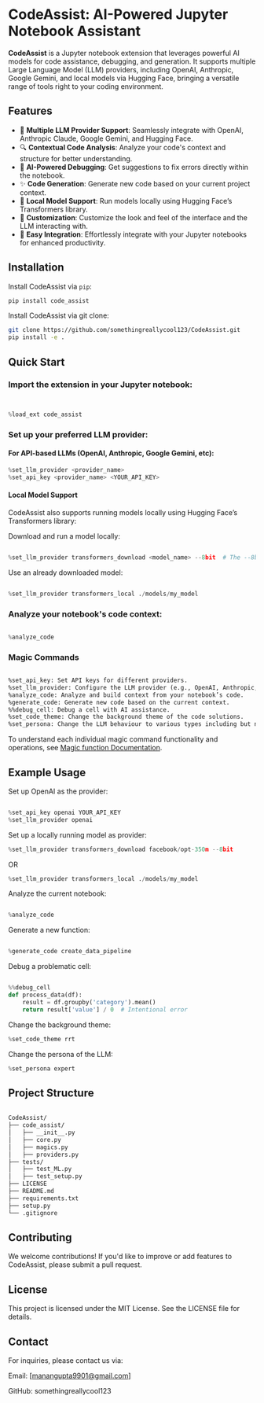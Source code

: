 # CodeAssist: AI-Powered Jupyter Notebook Assistant

**CodeAssist** is a Jupyter notebook extension that leverages powerful AI models for code assistance, debugging, and generation. It supports multiple Large Language Model (LLM) providers, including OpenAI, Anthropic, Google Gemini, and local models via Hugging Face, bringing a versatile range of tools right to your coding environment.

## Features

- 🤖 **Multiple LLM Provider Support**: Seamlessly integrate with OpenAI, Anthropic Claude, Google Gemini, and Hugging Face.
- 🔍 **Contextual Code Analysis**: Analyze your code's context and structure for better understanding.
- 🐛 **AI-Powered Debugging**: Get suggestions to fix errors directly within the notebook.
- ✨ **Code Generation**: Generate new code based on your current project context.
- 📱 **Local Model Support**: Run models locally using Hugging Face’s Transformers library.
- 📱 **Customization**: Customize the look and feel of the interface and the LLM interacting with.
- 🚀 **Easy Integration**: Effortlessly integrate with your Jupyter notebooks for enhanced productivity.

## Installation

Install CodeAssist via `pip`:

```bash
pip install code_assist
```
Install CodeAssist via git clone:
```bash
git clone https://github.com/somethingreallycool123/CodeAssist.git
pip install -e .
```

## Quick Start
### Import the extension in your Jupyter notebook:
```python


%load_ext code_assist
```
### Set up your preferred LLM provider:

#### For API-based LLMs (OpenAI, Anthropic, Google Gemini, etc): 

```python
%set_llm_provider <provider_name>
%set_api_key <provider_name> <YOUR_API_KEY>

```


#### Local Model Support
CodeAssist also supports running models locally using Hugging Face’s Transformers library:

Download and run a model locally:

```python

%set_llm_provider transformers_download <model_name> --8bit  # The --8bit option is optional for reduced memory usage
```
Use an already downloaded model:
```python

%set_llm_provider transformers_local ./models/my_model
```
### Analyze your notebook's code context:
```python

%analyze_code
```

### Magic Commands
```markdown

%set_api_key: Set API keys for different providers.
%set_llm_provider: Configure the LLM provider (e.g., OpenAI, Anthropic, or local models).
%analyze_code: Analyze and build context from your notebook’s code.
%generate_code: Generate new code based on the current context.
%%debug_cell: Debug a cell with AI assistance.
%set_code_theme: Change the background theme of the code solutions.
%set_persona: Change the LLM behaviour to various types including but not limited to detailed, consise, beginnerfriendly etc.
```
To understand each individual magic command functionality and operations, see [Magic function Documentation](magic_func_documentation.md).

## Example Usage
Set up OpenAI as the provider:
```python

%set_api_key openai YOUR_API_KEY
%set_llm_provider openai
```
Set up a locally running model as provider:
```python
%set_llm_provider transformers_download facebook/opt-350m --8bit
```
OR
```python
%set_llm_provider transformers_local ./models/my_model
```
Analyze the current notebook:
```python

%analyze_code
```
Generate a new function:
```python

%generate_code create_data_pipeline
```
Debug a problematic cell:
```python

%%debug_cell
def process_data(df):
    result = df.groupby('category').mean()
    return result['value'] / 0  # Intentional error
```
Change the background theme:
```python
%set_code_theme rrt
```
Change the persona of the LLM:
```python
%set_persona expert
```


## Project Structure
```markdown

CodeAssist/
├── code_assist/
│   ├── __init__.py
│   ├── core.py
│   ├── magics.py
│   ├── providers.py
├── tests/
│   ├── test_ML.py
│   ├── test_setup.py
├── LICENSE
├── README.md
├── requirements.txt
├── setup.py
└── .gitignore

```
## Contributing
We welcome contributions! If you'd like to improve or add features to CodeAssist, please submit a pull request.

## License
This project is licensed under the MIT License. See the LICENSE file for details.

## Contact
For inquiries, please contact us via:

 Email: [manangupta9901@gmail.com]
 
 GitHub: somethingreallycool123

